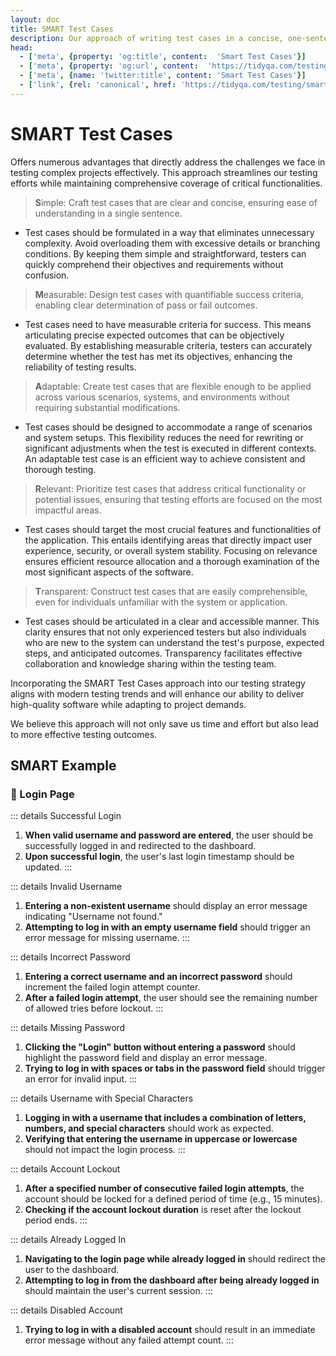 ```yaml
---
layout: doc
title: SMART Test Cases
description: Our approach of writing test cases in a concise, one-sentence format has several potential benefits over traditional test case writing.
head:
  - ['meta', {property: 'og:title', content:  'Smart Test Cases'}]
  - ['meta', {property: 'og:url', content:  'https://tidyqa.com/testing/smart-test-cases/' }] 
  - ['meta', {name: 'twitter:title', content: 'Smart Test Cases'}]
  - ['link', {rel: 'canonical', href: 'https://tidyqa.com/testing/smart-test-cases/'}]
---
```


# SMART Test Cases

Offers numerous advantages that directly address the challenges we face in testing complex projects effectively. This approach streamlines our testing efforts while maintaining comprehensive coverage of critical functionalities.

> **S**imple: Craft test cases that are clear and concise, ensuring ease of understanding in a single sentence.

- Test cases should be formulated in a way that eliminates unnecessary complexity. Avoid overloading them with excessive details or branching conditions. By keeping them simple and straightforward, testers can quickly comprehend their objectives and requirements without confusion.

> **M**easurable: Design test cases with quantifiable success criteria, enabling clear determination of pass or fail outcomes.

- Test cases need to have measurable criteria for success. This means articulating precise expected outcomes that can be objectively evaluated. By establishing measurable criteria, testers can accurately determine whether the test has met its objectives, enhancing the reliability of testing results.

> **A**daptable: Create test cases that are flexible enough to be applied across various scenarios, systems, and environments without requiring substantial modifications.

- Test cases should be designed to accommodate a range of scenarios and system setups. This flexibility reduces the need for rewriting or significant adjustments when the test is executed in different contexts. An adaptable test case is an efficient way to achieve consistent and thorough testing.

> **R**elevant: Prioritize test cases that address critical functionality or potential issues, ensuring that testing efforts are focused on the most impactful areas.

- Test cases should target the most crucial features and functionalities of the application. This entails identifying areas that directly impact user experience, security, or overall system stability. Focusing on relevance ensures efficient resource allocation and a thorough examination of the most significant aspects of the software.

> **T**ransparent: Construct test cases that are easily comprehensible, even for individuals unfamiliar with the system or application.

- Test cases should be articulated in a clear and accessible manner. This clarity ensures that not only experienced testers but also individuals who are new to the system can understand the test's purpose, expected steps, and anticipated outcomes. Transparency facilitates effective collaboration and knowledge sharing within the testing team.

Incorporating the SMART Test Cases approach into our testing strategy aligns with modern testing trends and will enhance our ability to deliver high-quality software while adapting to project demands. 

We believe this approach will not only save us time and effort but also lead to more effective testing outcomes.

## SMART Example

### 📁 Login Page

::: details Successful Login
1. **When valid username and password are entered**, the user should be successfully logged in and redirected to the dashboard.
2. **Upon successful login**, the user's last login timestamp should be updated.
:::

::: details Invalid Username
1. **Entering a non-existent username** should display an error message indicating "Username not found."
2. **Attempting to log in with an empty username field** should trigger an error message for missing username.
:::

::: details Incorrect Password
1. **Entering a correct username and an incorrect password** should increment the failed login attempt counter.
2. **After a failed login attempt**, the user should see the remaining number of allowed tries before lockout.
:::

::: details Missing Password
1. **Clicking the "Login" button without entering a password** should highlight the password field and display an error message.
2. **Trying to log in with spaces or tabs in the password field** should trigger an error for invalid input.
:::

::: details Username with Special Characters
1. **Logging in with a username that includes a combination of letters, numbers, and special characters** should work as expected.
2. **Verifying that entering the username in uppercase or lowercase** should not impact the login process.
:::

::: details Account Lockout
1. **After a specified number of consecutive failed login attempts**, the account should be locked for a defined period of time (e.g., 15 minutes).
2. **Checking if the account lockout duration** is reset after the lockout period ends.
:::

::: details Already Logged In
1. **Navigating to the login page while already logged in** should redirect the user to the dashboard.
2. **Attempting to log in from the dashboard after being already logged in** should maintain the user's current session.
:::

::: details Disabled Account
1. **Trying to log in with a disabled account** should result in an immediate error message without any failed attempt count.
:::